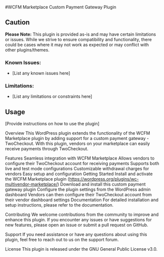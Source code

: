 #WCFM Marketplace Custom Payment Gateway Plugin

## Caution

**Please Note:** This plugin is provided as-is and may have certain limitations or issues. While we strive to ensure compatibility and functionality, there could be cases where it may not work as expected or may conflict with other plugins/themes. 

### Known Issues:
- [List any known issues here]

### Limitations:
- [List any limitations or constraints here]

## Usage

[Provide instructions on how to use the plugin]

Overview
This WordPress plugin extends the functionality of the WCFM Marketplace plugin by adding support for a custom payment gateway - TwoCheckout. With this plugin, vendors on your marketplace can easily receive payments through TwoCheckout.

Features
Seamless integration with WCFM Marketplace
Allows vendors to configure their TwoCheckout account for receiving payments
Supports both live and test mode configurations
Customizable withdrawal charges for vendors
Easy setup and configuration
Getting Started
Install and activate the WCFM Marketplace plugin (https://wordpress.org/plugins/wc-multivendor-marketplace/)
Download and install this custom payment gateway plugin
Configure the plugin settings from the WordPress admin dashboard
Vendors can then configure their TwoCheckout account from their vendor dashboard settings
Documentation
For detailed installation and setup instructions, please refer to the documentation.

Contributing
We welcome contributions from the community to improve and enhance this plugin. If you encounter any issues or have suggestions for new features, please open an issue or submit a pull request on GitHub.

Support
If you need assistance or have any questions about using this plugin, feel free to reach out to us on the support forum.

License
This plugin is released under the GNU General Public License v3.0.

